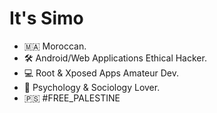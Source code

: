 # It's Simo 
- 🇲🇦 Moroccan.
- 🛠️ Android/Web Applications Ethical Hacker.
- 💻 Root & Xposed Apps Amateur Dev.
- 🧬 Psychology & Sociology Lover.
- 🇵🇸 #FREE_PALESTINE

